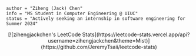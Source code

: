 ```
author = "Ziheng (Jack) Chen"
info = "MS Student in Computer Engineering @ UIUC"
status = "Actively seeking an internship in software engineering for Summer 2024"
```
<p align="center">
  [![zihengjackchen's LeetCode Stats](https://leetcode-stats.vercel.app/api?username=zihengjackchen&theme=Mist)](https://github.com/JeremyTsaii/leetcode-stats)
</p>
